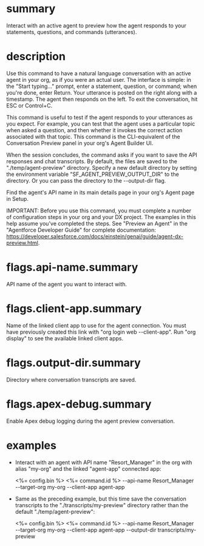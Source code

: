# summary

Interact with an active agent to preview how the agent responds to your statements, questions, and commands (utterances).

# description

Use this command to have a natural language conversation with an active agent in your org, as if you were an actual user. The interface is simple: in the "Start typing..." prompt, enter a statement, question, or command; when you're done, enter Return. Your utterance is posted on the right along with a timestamp. The agent then responds on the left. To exit the conversation, hit ESC or Control+C.

This command is useful to test if the agent responds to your utterances as you expect. For example, you can test that the agent uses a particular topic when asked a question, and then whether it invokes the correct action associated with that topic. This command is the CLI-equivalent of the Conversation Preview panel in your org's Agent Builder UI.

When the session concludes, the command asks if you want to save the API responses and chat transcripts. By default, the files are saved to the "./temp/agent-preview" directory. Specify a new default directory by setting the environment variable "SF_AGENT_PREVIEW_OUTPUT_DIR" to the directory. Or you can pass the directory to the --output-dir flag.

Find the agent's API name in its main details page in your org's Agent page in Setup.

IMPORTANT: Before you use this command, you must complete a number of configuration steps in your org and your DX project. The examples in this help assume you've completed the steps. See "Preview an Agent" in the "Agentforce Developer Guide" for complete documentation: https://developer.salesforce.com/docs/einstein/genai/guide/agent-dx-preview.html.

# flags.api-name.summary

API name of the agent you want to interact with.

# flags.client-app.summary

Name of the linked client app to use for the agent connection. You must have previously created this link with "org login web --client-app". Run "org display" to see the available linked client apps.

# flags.output-dir.summary

Directory where conversation transcripts are saved.

# flags.apex-debug.summary

Enable Apex debug logging during the agent preview conversation.

# examples

- Interact with an agent with API name "Resort_Manager" in the org with alias "my-org" and the linked "agent-app" connected app:

  <%= config.bin %> <%= command.id %> --api-name Resort_Manager --target-org my-org --client-app agent-app

- Same as the preceding example, but this time save the conversation transcripts to the "./transcripts/my-preview" directory rather than the default "./temp/agent-preview":

  <%= config.bin %> <%= command.id %> --api-name Resort_Manager --target-org my-org --client-app agent-app --output-dir transcripts/my-preview
